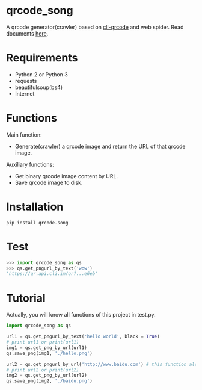 # qrcode_song

A qrcode generator(crawler) based on [cli-qrcode](https://cli.im/) and web spider. Read documents [here](https://1049451037.github.io/qrcode_song/).

# Requirements

* Python 2 or Python 3
* requests
* beautifulsoup(bs4)
* Internet

# Functions

Main function:

* Generate(crawler) a qrcode image and return the URL of that qrcode image.

Auxiliary functions:

* Get binary qrcode image content by URL.
* Save qrcode image to disk.

# Installation

```shell
pip install qrcode-song
```
    
# Test

```python
>>> import qrcode_song as qs
>>> qs.get_pngurl_by_text('wow')
'https://qr.api.cli.im/qr?...e6eb'
```

# Tutorial

Actually, you will know all functions of this project in test.py.

```python
import qrcode_song as qs

url1 = qs.get_pngurl_by_text('hello world', black = True)
# print url1 or print(url1)
img1 = qs.get_png_by_url(url1)
qs.save_png(img1, './hello.png')

url2 = qs.get_pngurl_by_url('http://www.baidu.com') # this function also has 'black' parameter
# print url2 or print(url2)
img2 = qs.get_png_by_url(url2)
qs.save_png(img2, './baidu.png')
```
